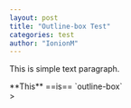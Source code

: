 ```yaml
---
layout: post
title: "Outline-box Test"
categories: test
author: "IonionM"
---
```


This is simple text paragraph.
<!-- github pages 允许在div嵌入markdown="1"来渲染md -->
<!-- mb:margin bottom; px:padding left&right; py:padding top&bottom -->
<div class="outline-box outline-box-hoverable mb-8 px-3 py-3" markdown="1">
    **This** ==is== `outline-box`
</div>>